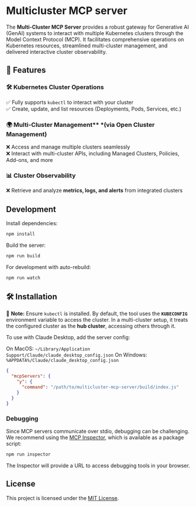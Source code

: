 # Multicluster MCP server

The **Multi-Cluster MCP Server** provides a robust gateway for Generative AI (GenAI) systems to interact with multiple Kubernetes clusters through the Model Context Protocol (MCP). It facilitates comprehensive operations on Kubernetes resources, streamlined multi-cluster management, and delivered interactive cluster observability.

## **🚀 Features**

### 🛠 Kubernetes Cluster Operations

✅ Fully supports `kubectl` to interact with your cluster  
✅ Create, update, and list resources (Deployments, Pods, Services, etc.)  

### 🌍 Multi-Cluster Management** *(via Open Cluster Management)

❌ Access and manage multiple clusters seamlessly  
❌ Interact with multi-cluster APIs, including Managed Clusters, Policies, Add-ons, and more  

### 📊 Cluster Observability

❌ Retrieve and analyze **metrics, logs, and alerts** from integrated clusters  

## Development

Install dependencies:

```bash
npm install
```

Build the server:
```bash
npm run build
```

For development with auto-rebuild:
```bash
npm run watch
```

## **🛠 Installation**  

📌 **Note:** Ensure `kubectl` is installed. By default, the tool uses the **`KUBECONFIG`** environment variable to access the cluster. In a multi-cluster setup, it treats the configured cluster as the **hub cluster**, accessing others through it.

To use with Claude Desktop, add the server config:

On MacOS: `~/Library/Application Support/Claude/claude_desktop_config.json`
On Windows: `%APPDATA%/Claude/claude_desktop_config.json`

```json
{
  "mcpServers": {
    "y": {
      "command": "/path/to/multicluster-mcp-server/build/index.js"
    }
  }
}
```

### Debugging

Since MCP servers communicate over stdio, debugging can be challenging. We recommend using the [MCP Inspector](https://github.com/modelcontextprotocol/inspector), which is available as a package script:

```bash
npm run inspector
```

The Inspector will provide a URL to access debugging tools in your browser.

## License

This project is licensed under the [MIT License](LICENSE).

